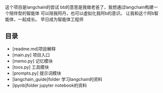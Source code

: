 这个项目是langchain的尝试
bb的意思是我做老爸了，我想通过langchain构建一个陪伴型的智能体
可以陪我阿丹，也可以虚拟化我阿b的意识。
让我和这个阿b智能体，一起成长。
早日成为智能体工程师
## 目录
- [readme.md]项目解释
- [main.py] 项目入口
- [memo.py] 记忆模块
- [toos.py] 工具模块
- [prompts.py] 提示词模块
- [langchain_guide]folder 学习langchain的资料
- [ipynb]folder jupyter notebook的资料